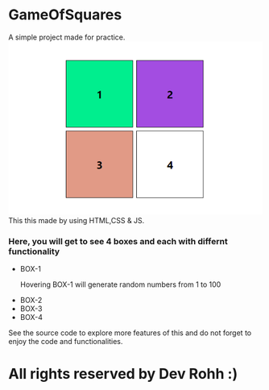 # GameOfSquares
A simple project made for practice. <br>
<img src="SqGame-preview.png" alt="preview of Square Game"> <br>
This this made by using HTML,CSS &amp; JS.<br>

<h3>Here, you will get to see 4 boxes and each with differnt functionality</h3>
<ul>
  <li>BOX-1</li>
  <dl>Hovering BOX-1 will generate random numbers from 1 to 100</dl>
  <li>BOX-2</li>
  <li>BOX-3</li>
  <li>BOX-4</li>
</ul>
See the source code to explore more features of this and do not forget to enjoy the code and functionalities.
<h1> All rights reserved by Dev Rohh :) </h1>
